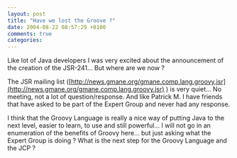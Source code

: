 ```yaml
---
layout: post
title: "Have we lost the Groove ?"
date: 2004-08-22 08:57:29 +0100
comments: true
categories:
---
```


Like lot of Java developers I was very excited about the announcement of the creation of the JSR-241... But where are we now ?

The JSR mailing list ([http://news.gmane.org/gmane.comp.lang.groovy.jsr](http://news.gmane.org/gmane.comp.lang.groovy.jsr) ) is very quiet... No meeting, not a lot of question/response. And like Patrick M. I have friends that have asked to be part of the Expert Group and never had any response.

I think that the Groovy Language is really a nice way of putting Java to the next level, easier to learn, to use and still powerful... I will not go in an enumeration of the benefits of Groovy here... but just asking what the Expert Group is doing ? What is the next step for the Groovy Language and the JCP ?
